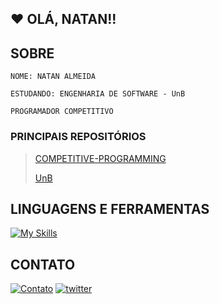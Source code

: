 ## ❤️ OLÁ, NATAN!!

## SOBRE
```
NOME: NATAN ALMEIDA

ESTUDANDO: ENGENHARIA DE SOFTWARE - UnB

PROGRAMADOR COMPETITIVO
```
### PRINCIPAIS REPOSITÓRIOS

> [COMPETITIVE-PROGRAMMING](https://github.com/NATANGOATOSO/competitive-programming)
>
> [UnB](https://github.com/NATANGOATOSO/UnB)

## LINGUAGENS E FERRAMENTAS

[![My Skills](https://skillicons.dev/icons?i=c,cpp,js,ts,html,css,react,python,github,git,vscode)](https://github.com/NATANGOATOSO)

## CONTATO

[![Contato](https://skillicons.dev/icons?i=linkedin)](https://www.linkedin.com/in/natanalmeida03)
[![twitter](https://skillicons.dev/icons?i=twitter)](https://twitter.com/NatanGoatoso)

<!--
[![Anurag's GitHub stats](https://github-readme-stats.vercel.app/api?username=NATANGOATOSO)](https://github.com/anuraghazra/github-readme-stats)

**NATANGOATOSO/NATANGOATOSO** is a ✨ _special_ ✨ repository because its `README.md` (this file) appears on your GitHub profile.

Here are some ideas to get you started:

- 🔭 I’m currently working on ...
- 🌱 I’m currently learning ...
- 👯 I’m looking to collaborate on ...
- 🤔 I’m looking for help with ...
- 💬 Ask me about ...
- 📫 How to reach me: ...
- 😄 Pronouns: ...
- ⚡ Fun fact: ...
-->
